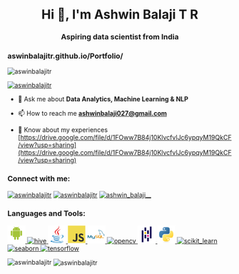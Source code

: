 <h1 align="center">Hi 👋, I'm Ashwin Balaji T R</h1>
<h3 align="center">Aspiring data scientist from India</h3>
<h3 align="center><a align="center" href="https://aswinbalajitr.github.io/Portfolio/">aswinbalajitr.github.io/Portfolio/</a></h3>

<p align="left"> <img src="https://komarev.com/ghpvc/?username=aswinbalajitr&label=Profile%20views&color=0e75b6&style=flat" alt="aswinbalajitr" /> </p>

<p align="left"> <a href="https://twitter.com/aswinbalajitr" target="blank"><img src="https://img.shields.io/twitter/follow/aswinbalajitr?logo=twitter&style=for-the-badge" alt="aswinbalajitr" /></a> </p>

- 💬 Ask me about **Data Analytics, Machine Learning & NLP**

- 📫 How to reach me **ashwinbalaji027@gmail.com**

- 📄 Know about my experiences [https://drive.google.com/file/d/1FOww7B84j10KlvcfvlJc6ypqyM19QkCF/view?usp=sharing](https://drive.google.com/file/d/1FOww7B84j10KlvcfvlJc6ypqyM19QkCF/view?usp=sharing)

<h3 align="left">Connect with me:</h3>
<p align="left">
<a href="https://twitter.com/aswinbalajitr" target="blank"><img align="center" src="https://raw.githubusercontent.com/rahuldkjain/github-profile-readme-generator/master/src/images/icons/Social/twitter.svg" alt="aswinbalajitr" height="30" width="40" /></a>
<a href="https://linkedin.com/in/aswinbalajitr" target="blank"><img align="center" src="https://raw.githubusercontent.com/rahuldkjain/github-profile-readme-generator/master/src/images/icons/Social/linked-in-alt.svg" alt="aswinbalajitr" height="30" width="40" /></a>
<a href="https://instagram.com/ashwin_balaji__" target="blank"><img align="center" src="https://raw.githubusercontent.com/rahuldkjain/github-profile-readme-generator/master/src/images/icons/Social/instagram.svg" alt="ashwin_balaji__" height="30" width="40" /></a>
</p>

<h3 align="left">Languages and Tools:</h3>
<p align="left"> <a href="https://developer.android.com" target="_blank" rel="noreferrer"> <img src="https://raw.githubusercontent.com/devicons/devicon/master/icons/android/android-original-wordmark.svg" alt="android" width="40" height="40"/> </a> <a href="https://hive.apache.org/" target="_blank" rel="noreferrer"> <img src="https://www.vectorlogo.zone/logos/apache_hive/apache_hive-icon.svg" alt="hive" width="40" height="40"/> </a> <a href="https://www.java.com" target="_blank" rel="noreferrer"> <img src="https://raw.githubusercontent.com/devicons/devicon/master/icons/java/java-original.svg" alt="java" width="40" height="40"/> </a> <a href="https://developer.mozilla.org/en-US/docs/Web/JavaScript" target="_blank" rel="noreferrer"> <img src="https://raw.githubusercontent.com/devicons/devicon/master/icons/javascript/javascript-original.svg" alt="javascript" width="40" height="40"/> </a> <a href="https://www.mysql.com/" target="_blank" rel="noreferrer"> <img src="https://raw.githubusercontent.com/devicons/devicon/master/icons/mysql/mysql-original-wordmark.svg" alt="mysql" width="40" height="40"/> </a> <a href="https://opencv.org/" target="_blank" rel="noreferrer"> <img src="https://www.vectorlogo.zone/logos/opencv/opencv-icon.svg" alt="opencv" width="40" height="40"/> </a> <a href="https://pandas.pydata.org/" target="_blank" rel="noreferrer"> <img src="https://raw.githubusercontent.com/devicons/devicon/2ae2a900d2f041da66e950e4d48052658d850630/icons/pandas/pandas-original.svg" alt="pandas" width="40" height="40"/> </a> <a href="https://www.python.org" target="_blank" rel="noreferrer"> <img src="https://raw.githubusercontent.com/devicons/devicon/master/icons/python/python-original.svg" alt="python" width="40" height="40"/> </a> <a href="https://scikit-learn.org/" target="_blank" rel="noreferrer"> <img src="https://upload.wikimedia.org/wikipedia/commons/0/05/Scikit_learn_logo_small.svg" alt="scikit_learn" width="40" height="40"/> </a> <a href="https://seaborn.pydata.org/" target="_blank" rel="noreferrer"> <img src="https://seaborn.pydata.org/_images/logo-mark-lightbg.svg" alt="seaborn" width="40" height="40"/> </a> <a href="https://www.tensorflow.org" target="_blank" rel="noreferrer"> <img src="https://www.vectorlogo.zone/logos/tensorflow/tensorflow-icon.svg" alt="tensorflow" width="40" height="40"/> </a> </p>

<p><img align="left" src="https://github-readme-stats.vercel.app/api/top-langs?username=aswinbalajitr&show_icons=true&locale=en&layout=compact" alt="aswinbalajitr" /></p>

<p>&nbsp;<img align="center" src="https://github-readme-stats.vercel.app/api?username=aswinbalajitr&show_icons=true&locale=en" alt="aswinbalajitr" /></p>
